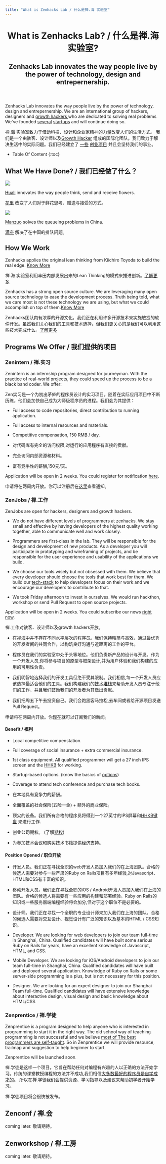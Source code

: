 ```yaml
---
title: "What is Zenhacks Lab / 什么是禅.海 实验室"
---
```


<header class="page-header">
  <h1 class="page-title">What is Zenhacks Lab? / 什么是禅.海 实验室?</h1>
  <h2 class="page-description">Zenhacks Lab innovates the way people live by the power of technology, design and entrepernership. </h2>
</header><!-- end .page-header -->

  Zenhacks Lab innovates the way people live by the power of technology, design and entrepernership. We are an international group of hackers, designers and [growth hackers ](http://techcrunch.com/2012/09/02/defining-a-growth-hacker-three-common-characteristics/) who are dedicated to solving real problems. We've founded [several](http://manzuoapp.com) [startups](http://hua.li) and will continue doing so.

  禅.海 实验室致力于借助科技、设计和企业家精神的力量改变人们的生活方式。 我们是一个由骇客、设计师以及[Growth Hacker](http://techcrunch.com/2012/09/02/defining-a-growth-hacker-three-common-characteristics/) 组成的国际化团队，我们致力于解决生活中的实际问题。我们已经建立了 [一些](http://manzuoapp.com) [创业项目](http://hua.li) 并且会坚持我们的事业。

* Table Of Content
{:toc}

## What We Have Done? / 我们已经做了什么？

<div class='one-half'>
<a href='http://hua.li'>
  <img src='/img/logo-huali.png'/>
</a>
<p>
  <a href='http://hua.li'>Huali</a> innovates the way people think, send and receive flowers. 
</p>
<p> 
  <a href='http://hua.li'>花里</a> 改变了人们对于鲜花思考、赠送与接受的方式。
</p>
</div>

<div class='one-half last'>
<a href='http://manzuoapp.com'>
  <img src='/img/logo-manzuo.png'/>
</a>
<p>
  <a href='http://manzuoapp.com'>Manzuo</a> solves the queueing problems in China.
</p>
<p>
  <a href='http://manzuoapp.com'>满座</a> 解决了在中国的排队问题。
</p>
</div>

## How We Work
Zenhacks applies the original lean thinking from Kiichiro Toyoda to build the real edge. [Know More][biz-article]

禅.海 实验室利用丰田内部发展出来的Lean Thinking的模式来推进创新。[了解更多][biz-article]

Zenhacks has a strong open source culture. We are leveraging many open source technology to ease the development process. Truth being told, what we care most is not these technology we are using, but what we could accomplish on top of them.[Know More][tech-stack-article]

Zenhacks团队内有浓厚的开源文化，我们正在利用许多开源技术来实施敏捷的软件开发。虽然我们关心我们的工具和技术选择，但我们更关心的是我们可以利用这些技术完成什么。[了解更多][tech-stack-article]

## Programs We Offer / 我们提供的项目

### Zenintern / 禅.实习
  Zenintern is an internship program designed for journeyman. With the practice of real-world projects, they could speed up the process to be a black band coder. We offer:

  Zen实习是一个为初出茅庐的程序员设计的实习项目。随着在实际应用项目中不断历练，他们会加快自己成为大师级程序员的进程。我们会为其提供：
  
  - Full access to code repositories, direct contribution to running application.
  - Full access to internal resources and materials.
  - Competitive compensation, 150 RMB / day.

  - 对代码库有完全的访问权限,对运行的应用程序有直接的贡献。
  - 完全访问内部资源和材料。
  - 富有竞争性的薪酬,150元/天。

  Application will be open in 2 weeks. You could register for notification [here][pre-apply-form].

  申请将在两周内开放。你可以注册后在[这里][pre-apply-form]查看通知。

### ZenJobs / 禅.工作
  ZenJobs are open for hackers, designers and growth hackers.

  - We do not have different levels of programmers at zenhacks. We stay small and effective by having developers of the highest quality working together, able to communicate well and work closely.

  - Programmers are first-class in the lab. They will be responsible for the design and development of new products. As a developer you will participate in prototyping and wireframing of projects, and be responsible for the user experience and usability of the applications we build.

  - We choose our tools wisely but not obsessed with them. We believe that every developer should choose the tools that work best for them.  We build our [tech-stack][tech-stack-article] to help developers focus on their work and we encourage our developers to contribute to that.

  - We took Friday afternoon to invest in ourselves. We would run hackthon, workshop or send Pull Request to open source projects.

  Application will be open in 2 weeks. You could subscribe our news [right now][pre-apply-form].

  禅.工作对骇客、设计师以及growth hackers开放。

  - 在禅海中并不存在不同水平层次的程序员。我们保持精简与高效，通过最优秀的开发者间的共同合作，以构筑良好沟通与近距离的工作的平台。

  - 程序员在我们的实验室中处于头等地位。他们负责新产品的设计与开发。作为一个开发人员,你将参与项目的原型与框架设计,并为用户体验和我们构建的应用的可用性负责。

  - 我们明智地选择我们的开发工具但绝不受其限制。我们相信,每一个开发人员应该选择最适合他们的工具。我们构建我们的[技术堆栈][tech-stack-article]来帮助开发人员专注于他们的工作，并且我们鼓励我们的开发者为其做出贡献。

  - 我们把周五下午去投资自己。我们会跑黑客马拉松,去车间或者给开源项目发送Pull Request。

  申请将在两周内开放。你[现在][pre-apply-form]就可以订阅我们的新闻。

#### Benefit / 福利

  - Local competitive compenstation.

  - Full coverage of social insurance + extra commercial insurance.

  - 1st class equipment. All qualified programmer will get a 27 inch IPS screen and the [HHKB](http://www.elitekeyboards.com/products.php?pid=pdkb400w) for working.

  - Startup-based options. (know the basics of [options](http://www.zhihu.com/question/19678660))

  - Coverage to attend tech conference and purchase tech books.

  - 在本地具有竞争力的薪酬。

  - 全面覆盖的社会保险(五险一金) + 额外的商业保险。

  - 顶尖的设备。我们所有合格的程序员将得到一个27英寸的IPS屏幕和[HHKB键盘](http://www.elitekeyboards.com/products.php?pid=pdkb400w) 来进行工作.

  - 创业公司期权。 (了解[期权](http://www.zhihu.com/question/19678660))

  - 为参加技术会议和购买技术书籍提供经济支持。
  
#### Position Opened / 职位开放
  - 开发人员。我们正在寻找全职的web开发人员加入我们的在上海团队。合格的候选人需要对参与一些严肃的Ruby on Rails项目有多年经验,对Javascript、HTML和CSS有丰富的知识。

  - 移动开发人员。我们正在寻找全职的iOS / Android开发人员加入我们在上海的团队。合格的候选人将需要有一些应用的构建和部署经验。Ruby on Rails的知识或一些服务器端编程经验将会加分,但对于这个职位不是必要的。

  - 设计师。我们正在寻找一个全职的专业设计师来加入我们在上海的团队。合格的候选人需要对交互设计、视觉设计有广泛的知识以及基本的HTML / CSS知识。

  - Developer. We are looking for web developers to join our team full-time in Shanghai, China. Qualified candidates will have built some serious Ruby on Rails for years, have an excellent knowledge of Javascript, HTML, and CSS.

  - Mobile Developer. We are looking for iOS/Android developers to join our team full-time in Shanghai, China. Qualified candidates will have built and deployed several application. Knowledge of Ruby on Rails or some server-side programming is a plus, but is not necessary for this position.

  - Designer. We are looking for an expert designer to join our Shanghai Team full-time. Qualified candidates will have extensive knowledge about interactive design, visual design and basic knowledge about HTML/CSS.
  
### Zenprentice / 禅.学徒
  Zenprentice is a program designed to help anyone who is interested in programming to start it in the right way. The old school way of teaching programming is not successful and we believe [most of The best programmers are self-taught](http://www.timesunion.com/technology/businessinsider/article/Square-CEO-Jack-Dorsey-Most-Of-The-Best-4321871.php). So in Zenprentice we will provide resource, trailmap and suggestion to help beginner to start.

  Zenprentice will be launched soon.

  禅.学徒是这样一个项目，它旨在帮助任何对编程有兴趣的人以正确的方法开始学习。传统的课堂教授编程的方法并不成功,我们相信[大多数最好的程序员是自学成才的](http://www.timesunion.com/technology/businessinsider/article/Square-CEO-Jack-Dorsey-Most-Of-The-Best-4321871.php)。 所以在禅.学徒我们会提供资源、学习指导以及建议来帮助初学者开始学习。
  
  禅.学徒项目将会很快被发布。

## Zenconf / 禅.会
  coming later.
  敬请期待。

## Zenworkshop / 禅.工房
  coming later.
  敬请期待。

[tech-stack-article]: /tech-stack.html
[biz-article]: /startup-meth.html
[pre-apply-form]: /preapply.html
